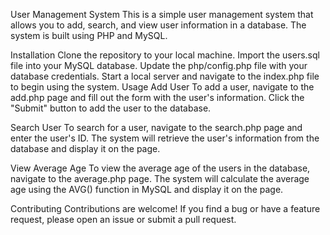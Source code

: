 User Management System
This is a simple user management system that allows you to add, search, and view user information in a database. The system is built using PHP and MySQL.

Installation
Clone the repository to your local machine.
Import the users.sql file into your MySQL database.
Update the php/config.php file with your database credentials.
Start a local server and navigate to the index.php file to begin using the system.
Usage
Add User
To add a user, navigate to the add.php page and fill out the form with the user's information. Click the "Submit" button to add the user to the database.

Search User
To search for a user, navigate to the search.php page and enter the user's ID. The system will retrieve the user's information from the database and display it on the page.

View Average Age
To view the average age of the users in the database, navigate to the average.php page. The system will calculate the average age using the AVG() function in MySQL and display it on the page.

Contributing
Contributions are welcome! If you find a bug or have a feature request, please open an issue or submit a pull request.

